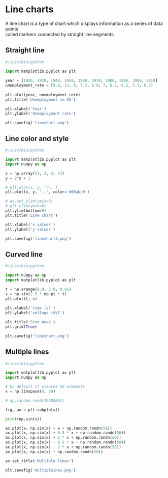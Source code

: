 # Line charts 


A line chart is a type of chart which displays information as a series of data points  
called markers connected by straight line segments.

## Straight line

```python
#!/usr/bin/python

import matplotlib.pyplot as plt
   
year = [1920, 1930, 1940, 1950, 1960, 1970, 1980, 1990, 2000, 2010]
unemployment_rate = [9.8, 12, 8, 7.2, 6.9, 7, 6.5, 6.2, 5.5, 6.3]
  
plt.plot(year, unemployment_rate)
plt.title('Unemployment in US')

plt.xlabel('Year')
plt.ylabel('Unemployment rate')

plt.savefig('linechart.png')
```

## Line color and style

```python
#!/usr/bin/python

import matplotlib.pyplot as plt
import numpy as np

x = np.array([1, 2, 3, 4])
y = 2*x + 1

# plt.plot(x, y, 'r-.')
plt.plot(x, y, '-.', color='#00abc0')

# ax.set_ylim(ymin=0)
# plt.ylim(ymin=0)
plt.ylim(bottom=0)
plt.title('Line chart')

plt.xlabel('x values')
plt.ylabel('y values')

plt.savefig('linechart3.png')
```

## Curved line

```python
#!/usr/bin/python

import numpy as np
import matplotlib.pyplot as plt

t = np.arange(0.0, 3.0, 0.01)
s = np.sin(2.5 * np.pi * t)
plt.plot(t, s)
 
plt.xlabel('time (s)')
plt.ylabel('voltage (mV)')

plt.title('Sine Wave')
plt.grid(True)

plt.savefig('linechart.png')
```

## Multiple lines 

```python
#!/usr/bin/python

import matplotlib.pyplot as plt
import numpy as np

# by default it creates 50 elements
x = np.linspace(0, 30)

# np.random.seed(19680801)

fig, ax = plt.subplots()

print(np.sin(x))

ax.plot(x, np.sin(x) + x + np.random.randn(50))
ax.plot(x, np.sin(x) + 0.5 * x + np.random.randn(50))
ax.plot(x, np.sin(x) + 2 * x + np.random.randn(50))
ax.plot(x, np.sin(x) - 0.5 * x + np.random.randn(50))
ax.plot(x, np.sin(x) - 2 * x + np.random.randn(50))
ax.plot(x, np.sin(x) + np.random.randn(50))

ax.set_title('Multiple lines')

plt.savefig('multipleines.png')
```
